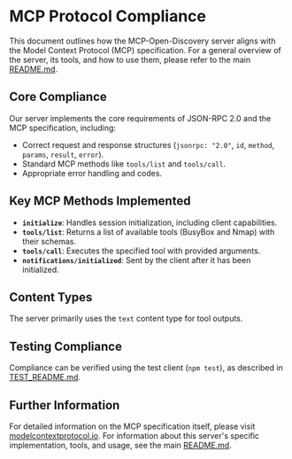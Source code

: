 # MCP Protocol Compliance

This document outlines how the MCP-Open-Discovery server aligns with the Model Context Protocol (MCP) specification. For a general overview of the server, its tools, and how to use them, please refer to the main [README.md](../README.md).

## Core Compliance

Our server implements the core requirements of JSON-RPC 2.0 and the MCP specification, including:

- Correct request and response structures (`jsonrpc: "2.0"`, `id`, `method`, `params`, `result`, `error`).
- Standard MCP methods like `tools/list` and `tools/call`.
- Appropriate error handling and codes.

## Key MCP Methods Implemented

- **`initialize`**: Handles session initialization, including client capabilities.
- **`tools/list`**: Returns a list of available tools (BusyBox and Nmap) with their schemas.
- **`tools/call`**: Executes the specified tool with provided arguments.
- **`notifications/initialized`**: Sent by the client after it has been initialized.

## Content Types

The server primarily uses the `text` content type for tool outputs.

## Testing Compliance

Compliance can be verified using the test client (`npm test`), as described in [TEST_README.md](./TEST_README.md).

## Further Information

For detailed information on the MCP specification itself, please visit [modelcontextprotocol.io](https://modelcontextprotocol.io). For information about this server's specific implementation, tools, and usage, see the main [README.md](../README.md).
